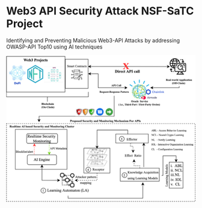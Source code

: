 # Web3 API Security Attack NSF-SaTC Project
Identifying and Preventing Malicious Web3-API Attacks by addressing OWASP-API Top10 using AI techniques


![Arch Diag](images/arch_diag.png)
